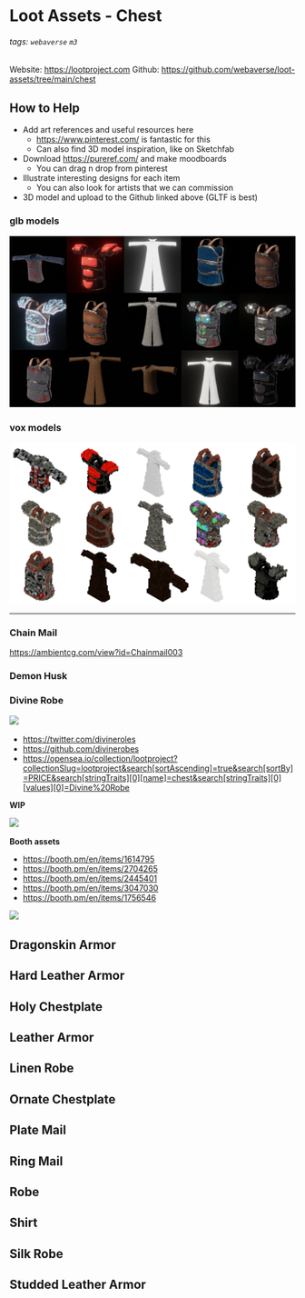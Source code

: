 # Loot Assets - Chest

###### tags: `webaverse` `m3`


Website: https://lootproject.com
Github: https://github.com/webaverse/loot-assets/tree/main/chest



## How to Help

- Add art references and useful resources here
    - https://www.pinterest.com/ is fantastic for this
    - Can also find 3D model inspiration, like on Sketchfab
- Download https://pureref.com/ and make moodboards
    - You can drag n drop from pinterest
- Illustrate interesting designs for each item
    - You can also look for artists that we can commission
- 3D model and upload to the Github linked above (GLTF is best)


### glb models

![](./chest_v1-glb.jpg)

### vox models

![](./chest_v1-vox.png)


---

### Chain Mail

https://ambientcg.com/view?id=Chainmail003

### Demon Husk


### Divine Robe

![](https://i.imgur.com/gDX4uBo.jpg)


- https://twitter.com/divineroles
- https://github.com/divinerobes
- https://opensea.io/collection/lootproject?collectionSlug=lootproject&search[sortAscending]=true&search[sortBy]=PRICE&search[stringTraits][0][name]=chest&search[stringTraits][0][values][0]=Divine%20Robe

**WIP**

![](https://i.imgur.com/jeN0X1f.png)

**Booth assets**

- https://booth.pm/en/items/1614795
- https://booth.pm/en/items/2704265
- https://booth.pm/en/items/2445401
- https://booth.pm/en/items/3047030
- https://booth.pm/en/items/1756546

![](https://i.imgur.com/RdXHuzk.jpg)

## Dragonskin Armor




## Hard Leather Armor



## Holy Chestplate


## Leather Armor

## Linen Robe


## Ornate Chestplate



## Plate Mail


## Ring Mail



## Robe


## Shirt


## Silk Robe


## Studded Leather Armor
